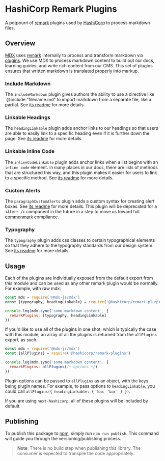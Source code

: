 # HashiCorp Remark Plugins

A potpourri of [remark](https://github.com/remarkjs/remark) plugins used by [HashiCorp](https://www.hashicorp.com/) to process markdown files.

## Overview

[MDX](https://mdxjs.com) uses [remark](https://github.com/remarkjs/remark) internally to process and transform markdown via [plugins](https://github.com/remarkjs/remark/blob/master/doc/plugins.md#list-of-plugins). We use MDX to process markdown content to build out our docs, learning guides, and write rich content from our CMS. This set of plugins ensures that written markdown is translated properly into markup.

### Include Markdown

The `includeMarkdown` plugin gives authors the ability to use a directive like `@include "filename.md" to import markdown from a separate file, like a partial. See [its readme](plugins/include-markdown/README.md) for more details.

### Linkable Headings

The `headingLinkable` plugin adds anchor links to our headings so that users are able to easily link to a specific heading even if it is further down the page. See [its readme](plugins/heading-linkable/README.md) for more details.

### Linkable Inline Code

The `inlineCodeLinkable` plugin adds anchor links when a list begins with an `inline code` element. In many places in our docs, there are lists of methods that are structured this way, and this plugin makes it easier for users to link to a specific method. See [its readme](plugins/inline-code-linkable/README.md) for more details.

### Custom Alerts

The `paragraphCustomAlerts` plugin adds a custom syntax for creating alert boxes. See [its readme](plugins/inline-code-linkable/README.md) for more details. This plugin will be deprecated for a `<Alert />` component in the future in a step to move us toward full [commonmark](https://commonmark.org/) compliance.

### Typography

The `typography` plugin adds css classes to certain typographical elements so that they adhere to the typography standards from our design system. See [its readme](plugins/inline-code-linkable/README.md) for more details.

## Usage

Each of the plugins are individually exposed from the default export from this module and can be used as any other remark plugin would be normally. For example, with raw mdx:

```js
const mdx = require('@mdx-js/mdx')
const {typography, headingLinkable} = require('@hashicorp/remark-plugins')

console.log(mdx.sync('some markdown content', {
  remarkPlugins: [typography, headingLinkable]
})
```

If you'd like to use all of the plugins in one shot, which is typically the case with this module, an array of all the plugins is returned from the `allPlugins` export, as such:

```js
const mdx = require('@mdx-js/mdx')
const {allPlugins} = require('@hashicorp/remark-plugins')

console.log(mdx.sync('some markdown content', {
  remarkPlugins: allPlugins(/* options */)
})
```

Plugin options can be passed to `allPlugins` as an object, with the keys being plugin names. For example, to pass options to `headingLinkable`, you could call `allPlugins({ headingLinkable: { foo: 'bar' } })`.

If you are using `next-hashicorp`, all of these plugins will be included by default.

## Publishing

To publish this package to [npm](https://www.npmjs.com/package/@hashicorp/remark-plugins), simply run `npm run publish`. This command will guide you through the versioning/publishing process.

> **Note**: There is no build step when publishing this library. The consumer is expected to transpile the code appropriately.
